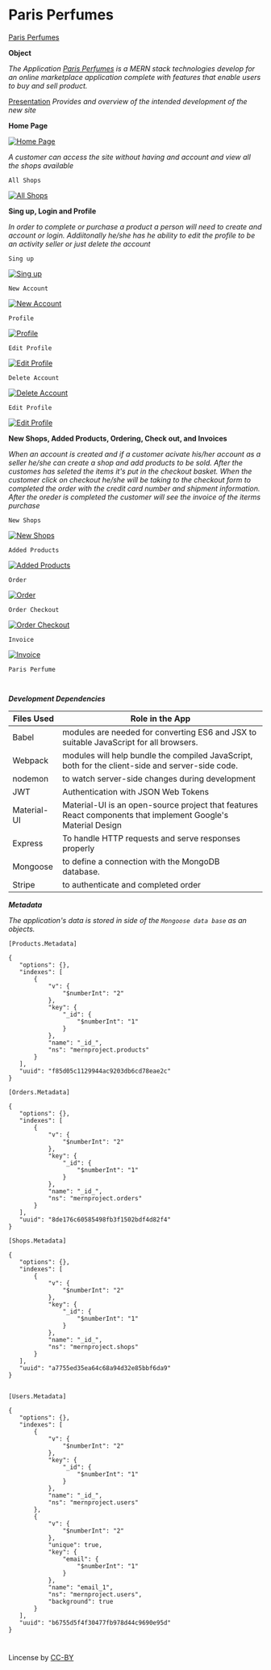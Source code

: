 # Paris Perfumes

[Paris Perfumes](https://morning-escarpment-49800.herokuapp.com/) 

**Object**

*The Application [Paris Perfumes](https://morning-escarpment-49800.herokuapp.com/) is a MERN stack technologies develop for an online marketplace application complete with features that enable users to buy and sell product.*

[Presentation](https://github.com/fpinder/Project3/blob/master/ParisPerfume.pptx?raw=true) *Provides and overview of the intended development of the new site*

**Home Page**

<a href="#"><img src="https://github.com/fpinder/Project3/blob/master/client/assets/images/default.jpg" alt="Home Page"></a>


*A customer can access the site without having and account and view all the shops available*

`All Shops`

<a href="#"><img src="https://github.com/fpinder/Project3/blob/master/client/assets/images/AllShopst.jpg" alt="All Shops"></a>


**Sing up, Login and Profile**

*In order to complete or purchase a product a person will need to create and account or login. Addiitonally he/she has he ability to edit the profile to be an activity seller or just delete the account*

`Sing up`

<a href="#"><img src="https://github.com/fpinder/Project3/blob/master/client/assets/images/sing-up.jpg" alt="Sing up"></a>

`New Account`

<a href="#"><img src="https://github.com/fpinder/Project3/blob/master/client/assets/images/new-account.jpg" alt="New Account"></a>

`Profile`

<a href="#"><img src="https://github.com/fpinder/Project3/blob/master/client/assets/images/profile.jpg" alt="Profile"></a>

`Edit Profile`

<a href="#"><img src="https://github.com/fpinder/Project3/blob/master/client/assets/images/profile-edit.jpg" alt="Edit Profile"></a>

`Delete Account`

<a href="#"><img src="https://github.com/fpinder/Project3/blob/master/client/assets/images/deleteAcct.jpg" alt="Delete Account"></a>

`Edit Profile`

<a href="#"><img src="https://github.com/fpinder/Project3/blob/master/client/assets/images/profile-edit.jpg" alt="Edit Profile"></a>

**New Shops, Added Products, Ordering, Check out, and Invoices**

*When an account is created and if a customer acivate his/her account as a seller he/she can create a shop and add products to be sold. After the customes has seleted the items it's put in the checkout basket. When the customer click on checkout he/she will be taking to the checkout form to completed the order with the credit card number and shipment information. After the oreder is completed the customer will see the invoice of the iterms purchase*

`New Shops`

<a href="#"><img src="https://github.com/fpinder/Project3/blob/master/client/assets/images/new-shop-create.jpg" alt="New Shops"></a>

`Added Products`

<a href="#"><img src="https://github.com/fpinder/Project3/blob/master/client/assets/images/new-products.jpg" alt="Added Products"></a>

`Order`

<a href="#"><img src="https://github.com/fpinder/Project3/blob/master/client/assets/images/order.jpg" alt="Order"></a>

`Order Checkout`

<a href="#"><img src="https://github.com/fpinder/Project3/blob/master/client/assets/images/order-checkout.jpg" alt="Order Checkout"></a>

`Invoice`

<a href="#"><img src="https://github.com/fpinder/Project3/blob/master/client/assets/images/order-placed.jpg" alt="Invoice"></a>


```
Paris Perfume 
    
    
```


**_Development Dependencies_**


 Files Used   |  Role in the App                                                                  |
| ------------ | -------------------------------------------------------------------------------------- |
| Babel | modules are needed for converting ES6 and JSX to suitable JavaScript for all browsers. |
| Webpack | modules will help bundle the compiled JavaScript, both for the client-side and server-side code. |
| nodemon  | to watch server-side changes during development |
| JWT  | Authentication with JSON Web Tokens  |
| Material-UI  | Material-UI is an open-source project that features React components that implement Google's Material Design |
| Express | To handle HTTP requests and serve responses properly | 
| Mongoose | to define a connection with the MongoDB database.  |
| Stripe   | to authenticate and completed order  |



**_Metadata_**

*The application's data is stored in side of the `Mongoose data base` as an  objects.* 

 ```
 [Products.Metadata]

 {
    "options": {},
    "indexes": [
        {
            "v": {
                "$numberInt": "2"
            },
            "key": {
                "_id": {
                    "$numberInt": "1"
                }
            },
            "name": "_id_",
            "ns": "mernproject.products"
        }
    ],
    "uuid": "f85d05c1129944ac9203db6cd78eae2c"
}

[Orders.Metadata]

{
    "options": {},
    "indexes": [
        {
            "v": {
                "$numberInt": "2"
            },
            "key": {
                "_id": {
                    "$numberInt": "1"
                }
            },
            "name": "_id_",
            "ns": "mernproject.orders"
        }
    ],
    "uuid": "8de176c60585498fb3f1502bdf4d82f4"
}

[Shops.Metadata]

{
    "options": {},
    "indexes": [
        {
            "v": {
                "$numberInt": "2"
            },
            "key": {
                "_id": {
                    "$numberInt": "1"
                }
            },
            "name": "_id_",
            "ns": "mernproject.shops"
        }
    ],
    "uuid": "a7755ed35ea64c68a94d32e85bbf6da9"
}


[Users.Metadata]

{
    "options": {},
    "indexes": [
        {
            "v": {
                "$numberInt": "2"
            },
            "key": {
                "_id": {
                    "$numberInt": "1"
                }
            },
            "name": "_id_",
            "ns": "mernproject.users"
        },
        {
            "v": {
                "$numberInt": "2"
            },
            "unique": true,
            "key": {
                "email": {
                    "$numberInt": "1"
                }
            },
            "name": "email_1",
            "ns": "mernproject.users",
            "background": true
        }
    ],
    "uuid": "b6755d5f4f30477fb978d44c9690e95d"
}

```

#
Lincense by <a href="https://creativecommons.org/licenses/by/3.0/" rel="nofollow">CC-BY</a>